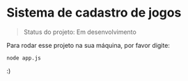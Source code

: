 <h1>Sistema de cadastro de jogos</h1>

>Status do projeto: Em desenvolvimento

Para rodar esse projeto na sua máquina, por favor digite:

```
node app.js
```

:)